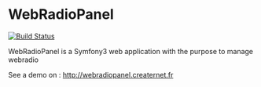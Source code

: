 WebRadioPanel
=========

[![Build Status](https://travis-ci.org/TanguyGiton/WebRadioPanel.svg?branch=develop)](https://travis-ci.org/TanguyGiton/WebRadioPanel)

WebRadioPanel is a Symfony3 web application with the purpose to manage webradio

See a demo on : http://webradiopanel.creaternet.fr